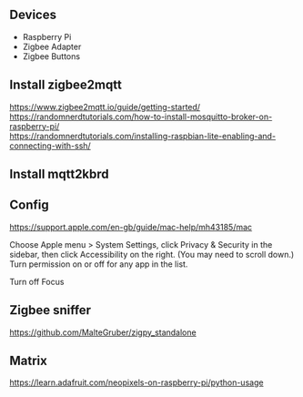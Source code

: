 ## Devices
* Raspberry Pi
* Zigbee Adapter
* Zigbee Buttons

## Install zigbee2mqtt 
https://www.zigbee2mqtt.io/guide/getting-started/  
https://randomnerdtutorials.com/how-to-install-mosquitto-broker-on-raspberry-pi/  
https://randomnerdtutorials.com/installing-raspbian-lite-enabling-and-connecting-with-ssh/  

## Install mqtt2kbrd


## Config
https://support.apple.com/en-gb/guide/mac-help/mh43185/mac

Choose Apple menu  > System Settings, click Privacy & Security  in the sidebar, then click Accessibility on the right. (You may need to scroll down.) Turn permission on or off for any app in the list.

Turn off Focus

## Zigbee sniffer
https://github.com/MalteGruber/zigpy_standalone

## Matrix
https://learn.adafruit.com/neopixels-on-raspberry-pi/python-usage